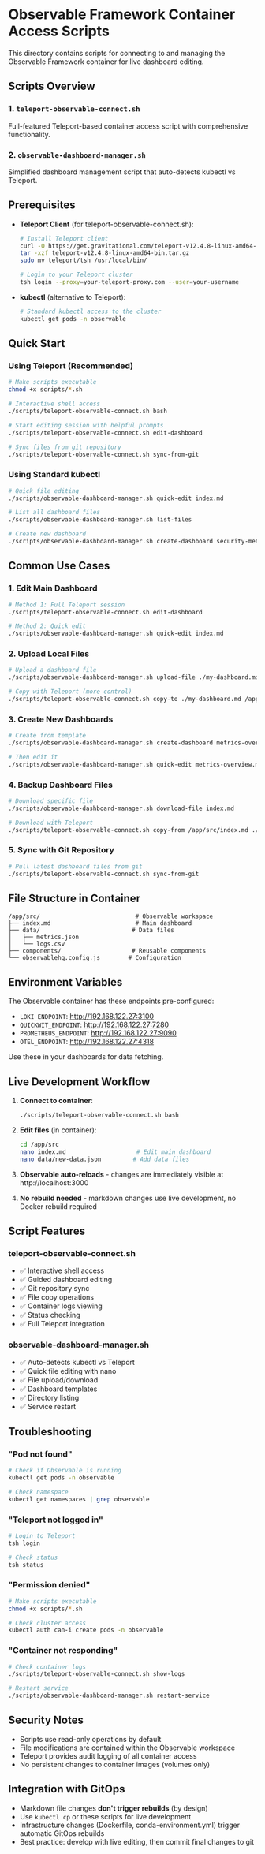 # Observable Framework Container Access Scripts

This directory contains scripts for connecting to and managing the Observable Framework container for live dashboard editing.

## Scripts Overview

### 1. `teleport-observable-connect.sh`
Full-featured Teleport-based container access script with comprehensive functionality.

### 2. `observable-dashboard-manager.sh`
Simplified dashboard management script that auto-detects kubectl vs Teleport.

## Prerequisites

- **Teleport Client** (for teleport-observable-connect.sh):
  ```bash
  # Install Teleport client
  curl -O https://get.gravitational.com/teleport-v12.4.8-linux-amd64-bin.tar.gz
  tar -xzf teleport-v12.4.8-linux-amd64-bin.tar.gz
  sudo mv teleport/tsh /usr/local/bin/
  
  # Login to your Teleport cluster
  tsh login --proxy=your-teleport-proxy.com --user=your-username
  ```

- **kubectl** (alternative to Teleport):
  ```bash
  # Standard kubectl access to the cluster
  kubectl get pods -n observable
  ```

## Quick Start

### Using Teleport (Recommended)

```bash
# Make scripts executable
chmod +x scripts/*.sh

# Interactive shell access
./scripts/teleport-observable-connect.sh bash

# Start editing session with helpful prompts
./scripts/teleport-observable-connect.sh edit-dashboard

# Sync files from git repository
./scripts/teleport-observable-connect.sh sync-from-git
```

### Using Standard kubectl

```bash
# Quick file editing
./scripts/observable-dashboard-manager.sh quick-edit index.md

# List all dashboard files
./scripts/observable-dashboard-manager.sh list-files

# Create new dashboard
./scripts/observable-dashboard-manager.sh create-dashboard security-metrics
```

## Common Use Cases

### 1. Edit Main Dashboard
```bash
# Method 1: Full Teleport session
./scripts/teleport-observable-connect.sh edit-dashboard

# Method 2: Quick edit
./scripts/observable-dashboard-manager.sh quick-edit index.md
```

### 2. Upload Local Files
```bash
# Upload a dashboard file
./scripts/observable-dashboard-manager.sh upload-file ./my-dashboard.md

# Copy with Teleport (more control)
./scripts/teleport-observable-connect.sh copy-to ./my-dashboard.md /app/src/dashboard.md
```

### 3. Create New Dashboards
```bash
# Create from template
./scripts/observable-dashboard-manager.sh create-dashboard metrics-overview

# Then edit it
./scripts/observable-dashboard-manager.sh quick-edit metrics-overview.md
```

### 4. Backup Dashboard Files
```bash
# Download specific file
./scripts/observable-dashboard-manager.sh download-file index.md

# Download with Teleport
./scripts/teleport-observable-connect.sh copy-from /app/src/index.md ./backup-index.md
```

### 5. Sync with Git Repository
```bash
# Pull latest dashboard files from git
./scripts/teleport-observable-connect.sh sync-from-git
```

## File Structure in Container

```
/app/src/                           # Observable workspace
├── index.md                        # Main dashboard
├── data/                          # Data files
│   ├── metrics.json
│   └── logs.csv
├── components/                    # Reusable components
└── observablehq.config.js        # Configuration
```

## Environment Variables

The Observable container has these endpoints pre-configured:

- `LOKI_ENDPOINT`: http://192.168.122.27:3100
- `QUICKWIT_ENDPOINT`: http://192.168.122.27:7280  
- `PROMETHEUS_ENDPOINT`: http://192.168.122.27:9090
- `OTEL_ENDPOINT`: http://192.168.122.27:4318

Use these in your dashboards for data fetching.

## Live Development Workflow

1. **Connect to container**:
   ```bash
   ./scripts/teleport-observable-connect.sh bash
   ```

2. **Edit files** (in container):
   ```bash
   cd /app/src
   nano index.md                    # Edit main dashboard
   nano data/new-data.json         # Add data files
   ```

3. **Observable auto-reloads** - changes are immediately visible at http://localhost:3000

4. **No rebuild needed** - markdown changes use live development, no Docker rebuild required

## Script Features

### teleport-observable-connect.sh
- ✅ Interactive shell access
- ✅ Guided dashboard editing
- ✅ Git repository sync
- ✅ File copy operations  
- ✅ Container logs viewing
- ✅ Status checking
- ✅ Full Teleport integration

### observable-dashboard-manager.sh  
- ✅ Auto-detects kubectl vs Teleport
- ✅ Quick file editing with nano
- ✅ File upload/download
- ✅ Dashboard templates
- ✅ Directory listing
- ✅ Service restart

## Troubleshooting

### "Pod not found"
```bash
# Check if Observable is running
kubectl get pods -n observable

# Check namespace
kubectl get namespaces | grep observable
```

### "Teleport not logged in"
```bash
# Login to Teleport
tsh login

# Check status
tsh status
```

### "Permission denied"
```bash
# Make scripts executable
chmod +x scripts/*.sh

# Check cluster access
kubectl auth can-i create pods -n observable
```

### "Container not responding"
```bash
# Check container logs
./scripts/teleport-observable-connect.sh show-logs

# Restart service
./scripts/observable-dashboard-manager.sh restart-service
```

## Security Notes

- Scripts use read-only operations by default
- File modifications are contained within the Observable workspace
- Teleport provides audit logging of all container access
- No persistent changes to container images (volumes only)

## Integration with GitOps

- Markdown file changes **don't trigger rebuilds** (by design)
- Use `kubectl cp` or these scripts for live development
- Infrastructure changes (Dockerfile, conda-environment.yml) trigger automatic GitOps rebuilds
- Best practice: develop with live editing, then commit final changes to git